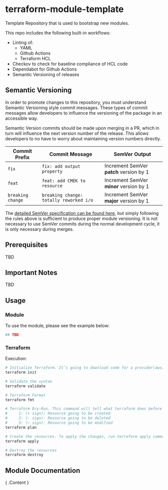 # terraform-module-template

Template Repository that is used to bootstrap new modules.

This repo includes the following built-in workflows:

- Linting of:
  - YAML
  - Github Actions
  - Terraform HCL
- Checkov to check for baseline compliance of HCL code
- Dependabot for Github Actions
- Semantic Versioning of releases

## Semantic Versioning

In order to promote changes to this repository, you must understand Semantic Versioning style commit messages. These types of commit messages allow developers to influence the versioning of the package in an accessible way.

Semantic Version commits should be made upon merging in a PR, which in turn will influence the next version number of the release. This allows developers to no have to worry about maintaining version numbers directly.

| Commit Prefix     | Commit Message                          | SemVer Output                           |
| ----------------- | --------------------------------------- | --------------------------------------- |
| `fix`             | `fix: add output property`              | Increment SemVer **patch** version by 1 |
| `feat`            | `feat: add CMEK to resource`            | Increment SemVer **minor** version by 1 |
| `breaking change` | `breaking change: totally reworked i/o` | Increment SemVer **major** version by 1 |

The [detailed SemVer specification can be found here](https://semver.org/), but simply following the rules above is sufficient to produce proper module versioning. It is not necessary to use SemVer commits during the normal development cycle, it is only necessary during merges.

## Prerequisites

TBD

## Important Notes

TBD

## Usage

### Module

To use the module, please see the example below:

```terraform
## TBD
```

### Terraform

Execution:

```bash
# Initialize Terraform. It’s going to download code for a provider(aws, gcp and azure) that we will use
terraform init

# Validate the syntax
terraform validate

# Terraform Format
terraform fmt

# Terraform Dry-Run. This command will tell what terraform does before making any changes.
#     1: (+ sign): Resource going to be created
#     2: (- sign): Resource going to be deleted
#     3: (~ sign): Resource going to be modified
terraform plan

# Create the resources. To apply the changes, run terraform apply command
terraform apply

# Destroy the resources
terraform destroy
```

## Module Documentation

<!-- BEGIN_TF_DOCS -->

{ .Content }

<!-- END_TF_DOCS -->
